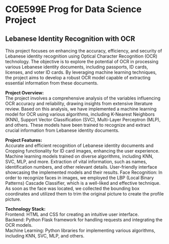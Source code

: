 <h1>COE599E Prog for Data Science Project</h1>

<h2>Lebanese Identity Recognition with OCR</h2>

This project focuses on enhancing the accuracy, efficiency, and security of Lebanese identity recognition using Optical Character Recognition (OCR) technology. The objective is to explore the potential of OCR in processing various Lebanese identity documents, including passports, ID cards, licenses, and voter ID cards. By leveraging machine learning techniques, the project aims to develop a robust OCR model capable of extracting essential information from these documents.

<b>Project Overview:</b>
<br>
The project involves a comprehensive analysis of the variables influencing OCR accuracy and reliability, drawing insights from extensive literature review. Based on this analysis, we have implemented a machine learning model for OCR using various algorithms, including K-Nearest Neighbors (KNN), Support Vector Classification (SVC), Multi-Layer Perceptron (MLP), and others. These models have been trained to recognize and extract crucial information from Lebanese identity documents.

<b>Project Features:</b>
<br>
Accurate and efficient recognition of Lebanese identity documents and Cropping functionality for ID card images, enhancing the user experience.
Machine learning models trained on diverse algorithms, including KNN, SVC, MLP, and more.
Extraction of vital information, such as names, identification numbers, and other relevant details.
User-friendly interface showcasing the implemented models and their results.
Face Recognition: In order to recognize faces in images, we employed the LBP (Local Binary Patterns) Cascade Classifier, which is a well-liked and effective technique. As soon as the face was located, we collected the bounding box coordinates and utilized them to trim the original picture to create the profile picture. 

<b>Technology Stack:</b>
<br>
Frontend: HTML and CSS for creating an intuitive user interface.
<br>
Backend: Python Flask framework for handling requests and integrating the OCR models.
<br>
Machine Learning: Python libraries for implementing various algorithms, including KNN, SVC, MLP, and others.
